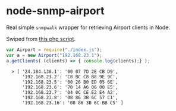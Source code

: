 # node-snmp-airport

Real simple `snmpwalk` wrapper for retrieving Airport clients in Node.

Swiped from [this php script](https://github.com/nickwest/network-monitor).

```js
var Airport = require("./index.js");
var a = new Airport("192.168.23.1");
a.getClients( (clients) => { console.log(clients);} );
```
```
  > [ '24.184.136.1': '00 07 7D 2E CB D9',
      '192.168.23.2': 'C8 BC C8 B8 9E 9C',
      '192.168.23.5': '00 26 B0 ED 05 6E',
      '192.168.23.6': '70 14 A6 06 00 E5',
      '192.168.23.7': '04 0C CE E2 E4 A2',
      '192.168.23.8': '08 86 3B 6C 57 C1',
      '192.168.23.16': '08 86 3B 6C BB C5' ]
```
